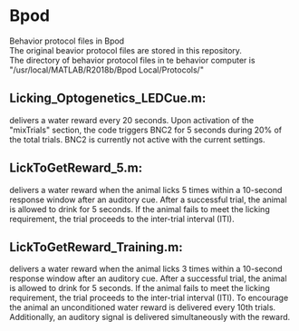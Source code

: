 # Bpod
Behavior protocol files in Bpod  
The original beavior protocol files are stored in this repository.  
The directory of behavior protocol files in te behavior computer is  
"/usr/local/MATLAB/R2018b/Bpod Local/Protocols/"

## Licking_Optogenetics_LEDCue.m: 
delivers a water reward every 20 seconds. Upon activation of the "mixTrials" section, the code triggers BNC2 for 5 seconds during 20% of the total trials. BNC2 is currently not active with the current settings.

## LickToGetReward_5.m: 
delivers a water reward when the animal licks 5 times within a 10-second response window after an auditory cue. After a successful trial, the animal is allowed to drink for 5 seconds. If the animal fails to meet the licking requirement, the trial proceeds to the inter-trial interval (ITI). 

## LickToGetReward_Training.m: 
delivers a water reward when the animal licks 3 times within a 10-second response window after an auditory cue. After a successful trial, the animal is allowed to drink for 5 seconds. If the animal fails to meet the licking requirement, the trial proceeds to the inter-trial interval (ITI). To encourage the animal an unconditioned water reward is delivered every 10th trials. Additionally, an auditory signal is delivered simultaneously with the reward. 
